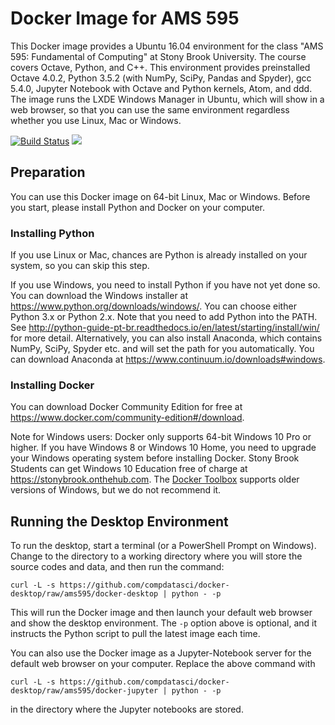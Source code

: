 # Docker Image for AMS 595
This Docker image provides a Ubuntu 16.04 environment for the class
"AMS 595: Fundamental of Computing" at Stony Brook University.
The course covers Octave, Python, and C++. This environment provides
preinstalled Octave 4.0.2, Python 3.5.2 (with NumPy, SciPy, Pandas and Spyder),
gcc 5.4.0, Jupyter Notebook with Octave and Python kernels, Atom, and ddd.
The image runs the LXDE Windows Manager in Ubuntu, which will show in a
web browser, so that you can use the same environment regardless whether
you use Linux, Mac or Windows.

[![Build Status](https://travis-ci.org/compdatasci/docker-desktop.svg?branch=ams595)](https://travis-ci.org/compdatasci/docker-desktop) [![](https://images.microbadger.com/badges/image/ams595/desktop.svg)](https://microbadger.com/images/ams595/desktop)

## Preparation

You can use this Docker image on 64-bit Linux, Mac or Windows. Before you start,
please install Python and Docker on your computer.

### Installing Python
If you use Linux or Mac, chances are Python is already installed on your system,
so you can skip this step.

If you use Windows, you need to install Python if you have not yet done so.
You can download the Windows installer at
https://www.python.org/downloads/windows/.
You can choose either Python 3.x or Python 2.x. Note that you need to
add Python into the PATH. See
http://python-guide-pt-br.readthedocs.io/en/latest/starting/install/win/
for more detail. Alternatively, you can also install Anaconda, which contains
NumPy, SciPy, Spyder etc. and will set the path for you automatically.
You can download Anaconda at https://www.continuum.io/downloads#windows.

### Installing Docker

You can download Docker Community Edition for free at
https://www.docker.com/community-edition#/download.

Note for Windows users: Docker only supports 64-bit Windows 10 Pro or higher.
If you have Windows 8 or Windows 10 Home, you need to upgrade your
Windows operating system before installing Docker. Stony Brook Students can
get Windows 10 Education free of charge at https://stonybrook.onthehub.com.
The [Docker Toolbox](https://www.docker.com/products/docker-toolbox) supports
older versions of Windows, but we do not recommend it.

## Running the Desktop Environment

To run the desktop, start a terminal (or a PowerShell Prompt on Windows).
Change to the directory to a working directory where you will store the
source codes and data, and then run the command:
```
curl -L -s https://github.com/compdatasci/docker-desktop/raw/ams595/docker-desktop | python - -p
```
This will run the Docker image and then launch your default web browser and show
the desktop environment. The `-p` option above is optional, and it instructs
the Python script to pull the latest image each time.

You can also use the Docker image as a Jupyter-Notebook server for the
default web browser on your computer. Replace the above command with
```
curl -L -s https://github.com/compdatasci/docker-desktop/raw/ams595/docker-jupyter | python - -p
```
in the directory where the Jupyter notebooks are stored.

